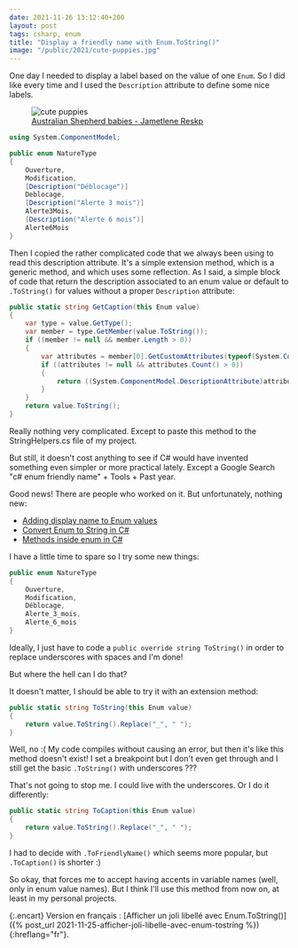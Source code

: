 ```yaml
---
date: 2021-11-26 13:12:40+200
layout: post
tags: csharp, enum
title: "Display a friendly name with Enum.ToString()"
image: "/public/2021/cute-puppies.jpg"
---
```


One day I needed to display a label based on the value of one `Enum`. So I did like every time and I used the `Description` attribute to define some nice labels.

<figure>
  <img src="{{ page.image }}" alt="cute puppies" />
  <figcaption>
    <a href="https://unsplash.com/photos/fliwkBbS7oM">Australian Shepherd babies - Jametlene Reskp</a>
  </figcaption>
</figure>

```csharp
using System.ComponentModel;

public enum NatureType
{
    Ouverture,
    Modification,
    [Description("Déblocage")]
    Deblocage,
    [Description("Alerte 3 mois")]
    Alerte3Mois,
    [Description("Alerte 6 mois")]
    Alerte6Mois
}
```

Then I copied the rather complicated code that we always been using to read this description attribute. It's a simple extension method, which is a generic method, and which uses some reflection. As I said, a simple block of code that return the description associated to an enum value or default to `.ToString()` for values without a proper `Description` attribute:

```csharp
public static string GetCaption(this Enum value)
{
    var type = value.GetType();
    var member = type.GetMember(value.ToString());
    if ((member != null && member.Length > 0))
    {
        var attributes = member[0].GetCustomAttributes(typeof(System.ComponentModel.DescriptionAttribute), false);
        if ((attributes != null && attributes.Count() > 0))
        {
            return ((System.ComponentModel.DescriptionAttribute)attributes.ElementAt(0)).Description;
        }
    }
    return value.ToString();
}
```

Really nothing very complicated. Except to paste this method to the StringHelpers.cs file of my project.

But still, it doesn't cost anything to see if C# would have invented something even simpler or more practical lately. Except a Google Search "c# enum friendly name" + Tools + Past year.

Good news! There are people who worked on it. But unfortunately, nothing new:

* [Adding display name to Enum values](https://dejanstojanovic.net/aspnet/2021/september/adding-display-name-to-enum-values/)
* [Convert Enum to String in C#](https://www.delftstack.com/howto/csharp/csharp-enum-to-string/)
* [Methods inside enum in C#](https://newbedev.com/methods-inside-enum-in-c)

I have a little time to spare so I try some new things:

```csharp
public enum NatureType
{
    Ouverture,
    Modification,
    Déblocage,
    Alerte_3_mois,
    Alerte_6_mois
}
```

Ideally, I just have to code a `public override string ToString()` in order to replace underscores with spaces and I'm done!

But where the hell can I do that? 

It doesn't matter, I should be able to try it with an extension method:

```csharp
public static string ToString(this Enum value)
{
    return value.ToString().Replace("_", " ");
}
```

Well, no :( My code compiles without causing an error, but then it's like this method doesn't exist! I set a breakpoint but I don't even get through and I still get the basic `.ToString()` with underscores ???

That's not going to stop me. I could live with the underscores. Or I do it differently:

```csharp
public static string ToCaption(this Enum value)
{
    return value.ToString().Replace("_", " ");
}
```

I had to decide with `.ToFriendlyName()` which seems more popular, but `.ToCaption()` is shorter :)

So okay, that forces me to accept having accents in variable names (well, only in enum value names). But I think I'll use this method from now on, at least in my personal projects.

{:.encart}
Version en français : [Afficher un joli libellé avec Enum.ToString()]({% post_url 2021-11-25-afficher-joli-libelle-avec-enum-tostring %}){:hreflang="fr"}.
